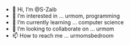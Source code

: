 - 👋 Hi, I’m @S-Zaib
- 👀 I’m interested in ... urmom, programming
- 🌱 I’m currently learning ... computer science 
- 💞️ I’m looking to collaborate on ... urmom
- 📫 How to reach me ... urmomsbedroom

<!---
S-Zaib/S-Zaib is a ✨ special ✨ repository because its `README.md` (this file) appears on your GitHub profile.
You can click the Preview link to take a look at your changes.
--->
